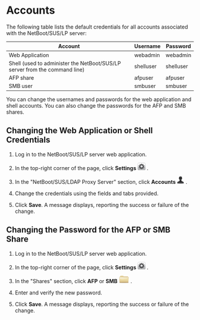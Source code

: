# Accounts
The following table lists the default credentials for all accounts associated with the NetBoot/SUS/LP server:

Account  | Username | Password
-------  | -------- | --------
Web Application | webadmin | webadmin
Shell (used to administer the NetBoot/SUS/LP server from the command line)  | shelluser | shelluser
AFP share | afpuser | afpuser
SMB user | smbuser | smbuser

You can change the usernames and passwords for the web application and shell accounts. You can also change the passwords for the AFP and SMB shares.

## Changing the Web Application or Shell Credentials

1. Log in to the NetBoot/SUS/LP server web application.

2. In the top-right corner of the page, click **Settings** <img height="20" src="images/thumbnails/settings_icon.png"> .

3. In the "NetBoot/SUS/LDAP Proxy Server" section, click **Accounts** <img height="20" src="images/thumbnails/user_icon.png"> .

4. Change the credentials using the fields and tabs provided.

5. Click **Save**. A message displays, reporting the success or failure of the change.

## Changing the Password for the AFP or SMB Share

1. Log in to the NetBoot/SUS/LP server web application.

2. In the top-right corner of the page, click **Settings** <img height="20" src="images/thumbnails/settings_icon.png"> .

3. In the "Shares" section, click **AFP** or **SMB** <img height="20" src="images/thumbnails/categories_icon.png"> .

4. Enter and verify the new password.

5. Click **Save**. A message displays, reporting the success or failure of the change.
